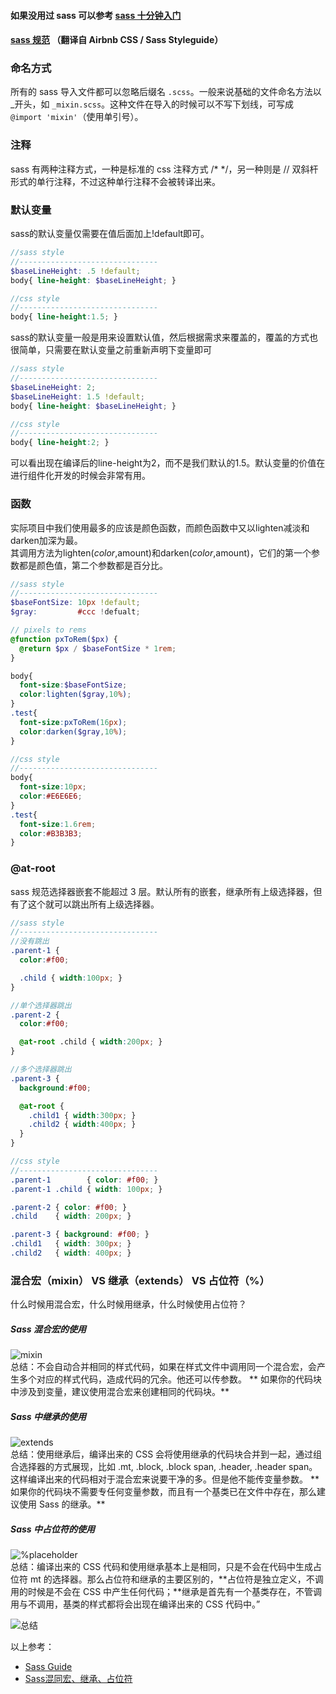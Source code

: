 #### 如果没用过 sass 可以参考 [sass 十分钟入门](http://www.sass.hk/sass-course.html)

#### [sass 规范](https://github.com/Zhangjd/css-style-guide) （翻译自 Airbnb CSS / Sass Styleguide）

### 命名方式
 所有的 sass 导入文件都可以忽略后缀名 `.scss`。一般来说基础的文件命名方法以_开头，如 `_mixin.scss`。这种文件在导入的时候可以不写下划线，可写成 `@import 'mixin'`（使用单引号）。


### 注释
sass 有两种注释方式，一种是标准的 css 注释方式 /\* \*/，另一种则是 // 双斜杆形式的单行注释，不过这种单行注释不会被转译出来。


### 默认变量
sass的默认变量仅需要在值后面加上!default即可。
```scss
//sass style
//-------------------------------
$baseLineHeight: .5 !default;
body{ line-height: $baseLineHeight; }

//css style
//-------------------------------
body{ line-height:1.5; }
```
sass的默认变量一般是用来设置默认值，然后根据需求来覆盖的，覆盖的方式也很简单，只需要在默认变量之前重新声明下变量即可
```scss
//sass style
//-------------------------------
$baseLineHeight: 2;
$baseLineHeight: 1.5 !default;
body{ line-height: $baseLineHeight; }

//css style
//-------------------------------
body{ line-height:2; }
```
可以看出现在编译后的line-height为2，而不是我们默认的1.5。默认变量的价值在进行组件化开发的时候会非常有用。

### 函数
实际项目中我们使用最多的应该是颜色函数，而颜色函数中又以lighten减淡和darken加深为最。  
其调用方法为lighten($color,$amount)和darken($color,$amount)，它们的第一个参数都是颜色值，第二个参数都是百分比。
````scss
//sass style
//-------------------------------                     
$baseFontSize: 10px !default;
$gray:         #ccc !defualt;        

// pixels to rems
@function pxToRem($px) {
  @return $px / $baseFontSize * 1rem;
}

body{
  font-size:$baseFontSize;
  color:lighten($gray,10%);
}
.test{
  font-size:pxToRem(16px);
  color:darken($gray,10%);
}

//css style
//-------------------------------
body{
  font-size:10px;
  color:#E6E6E6;
}
.test{
  font-size:1.6rem;
  color:#B3B3B3;
}
````

### @at-root
sass 规范选择器嵌套不能超过 3 层。默认所有的嵌套，继承所有上级选择器，但有了这个就可以跳出所有上级选择器。
```scss
//sass style
//-------------------------------
//没有跳出
.parent-1 {
  color:#f00;

  .child { width:100px; }
}

//单个选择器跳出
.parent-2 {
  color:#f00;

  @at-root .child { width:200px; }
}

//多个选择器跳出
.parent-3 {
  background:#f00;

  @at-root {
    .child1 { width:300px; }
    .child2 { width:400px; }
  }
}

//css style
//-------------------------------
.parent-1        { color: #f00; }
.parent-1 .child { width: 100px; }

.parent-2 { color: #f00; }
.child    { width: 200px; }

.parent-3 { background: #f00; }
.child1   { width: 300px; }
.child2   { width: 400px; }
```

### 混合宏（mixin） VS 继承（extends） VS 占位符（%）
什么时候用混合宏，什么时候用继承，什么时候使用占位符？

##### Sass 混合宏的使用
![mixin](http://7xte7j.com2.z0.glb.clouddn.com/Sass%E5%8D%A0%E4%BD%8D%E7%AC%A6.png)    
总结：不会自动合并相同的样式代码，如果在样式文件中调用同一个混合宏，会产生多个对应的样式代码，造成代码的冗余。他还可以传参数。
** 如果你的代码块中涉及到变量，建议使用混合宏来创建相同的代码块。**

##### Sass 中继承的使用
![extends](http://7xte7j.com2.z0.glb.clouddn.com/Sass%E7%BB%A7%E6%89%BF.png)    
总结：使用继承后，编译出来的 CSS 会将使用继承的代码块合并到一起，通过组合选择器的方式展现，比如 .mt, .block, .block span, .header, .header span。这样编译出来的代码相对于混合宏来说要干净的多。但是他不能传变量参数。
** 如果你的代码块不需要专任何变量参数，而且有一个基类已在文件中存在，那么建议使用 Sass 的继承。**

##### Sass 中占位符的使用
![%placeholder](http://7xte7j.com2.z0.glb.clouddn.com/Sass%E5%8D%A0%E4%BD%8D%E7%AC%A6.png)    
总结：编译出来的 CSS 代码和使用继承基本上是相同，只是不会在代码中生成占位符 mt 的选择器。那么占位符和继承的主要区别的，**占位符是独立定义，不调用的时候是不会在 CSS 中产生任何代码；**继承是首先有一个基类存在，不管调用与不调用，基类的样式都将会出现在编译出来的 CSS 代码中。”

![总结](http://7xte7j.com2.z0.glb.clouddn.com/sass%E6%80%BB%E7%BB%93.jpg)


以上参考：
* [Sass Guide](http://www.w3cplus.com/sassguide/syntax.html)
* [Sass混同宏、继承、占位符](http://www.myexception.cn/HTML-CSS/2037440.html)
